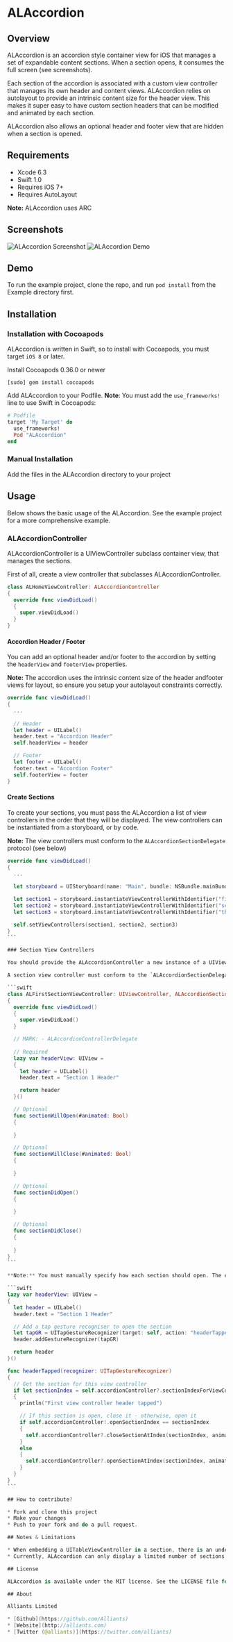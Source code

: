 # ALAccordion

## Overview

ALAccordion is an accordion style container view for iOS that manages a set of expandable content sections. When a section opens, it consumes the full screen (see screenshots).

Each section of the accordion is associated with a custom view controller that manages its own header and content views. ALAccordion relies on autolayout to provide an intrinsic content size for the header view. This makes it super easy to have custom section headers that can be modified and animated by each section.

ALAccordion also allows an optional header and footer view that are hidden when a section is opened. 

## Requirements

* Xcode 6.3
* Swift 1.0
* Requires iOS 7+
* Requires AutoLayout

**Note:** ALAccordion uses ARC

## Screenshots

![ALAccordion Screenshot](https://cloud.githubusercontent.com/assets/954694/7262923/4e266514-e875-11e4-8d0d-adf6f3bd1bfd.png)
![ALAccordion Demo](https://cloud.githubusercontent.com/assets/954694/7262937/50837c3e-e875-11e4-9433-cffe85cf9851.gif)


## Demo

To run the example project, clone the repo, and run `pod install` from the Example directory first.

## Installation

### Installation with Cocoapods

ALAccordion is written in Swift, so to install with Cocoapods, you must target `iOS 8` or later.

Install Cocoapods 0.36.0 or newer
```shell
[sudo] gem install cocoapods
```

Add ALAccordion to your Podfile. **Note**: You must add the `use_frameworks!` line to use Swift in Cocoapods:
```ruby
# Podfile
target 'My Target' do
  use_frameworks!
  Pod "ALAccordion"
end
```

### Manual Installation

Add the files in the ALAccordion directory to your project

## Usage

Below shows the basic usage of the ALAccordion. See the example project for a more comprehensive example.

### ALAccordionController

ALAccordionController is a UIViewController subclass container view, that manages the sections. 

First of all, create a view controller that subclasses ALAccordionController.

```swift
class ALHomeViewController: ALAccordionController
{
  override func viewDidLoad()
  {
    super.viewDidLoad()
  }
}
```

#### Accordion Header / Footer
You can add an optional header and/or footer to the accordion by setting the `headerView` and `footerView` properties.

**Note:** The accordion uses the intrinsic content size of the header andfooter views for layout, so ensure you setup your autolayout constraints correctly.

```swift
override func viewDidLoad()
{
  ...
    
  // Header
  let header = UILabel()
  header.text = "Accordion Header"
  self.headerView = header

  // Footer
  let footer = UILabel()
  footer.text = "Accordion Footer"
  self.footerView = footer
}
```

#### Create Sections

To create your sections, you must pass the ALAccordion a list of view controllers in the order that they will be displayed. The view controllers can be instantiated from a storyboard, or by code.

**Note:** The view controllers must conform to the `ALAccordionSectionDelegate` protocol (see below)

````swift
override func viewDidLoad()
{
  ...
    
  let storyboard = UIStoryboard(name: "Main", bundle: NSBundle.mainBundle())

  let section1 = storyboard.instantiateViewControllerWithIdentifier("firstVC") as! Section1ViewController
  let section2 = storyboard.instantiateViewControllerWithIdentifier("secondVC") as! Section2ViewController
  let section3 = storyboard.instantiateViewControllerWithIdentifier("thirdVC") as! Section3TableViewController

  self.setViewControllers(section1, section2, section3)
}
```

### Section View Controllers

You should provide the ALAccordionController a new instance of a UIViewController for each section in your accordion. 

A section view controller must conform to the `ALAccordionSectionDelegate` protocol. That is, it must provide a headerView. Again, like the ALAccordionController header and footer views, the headerView must use autolayout to provide an intrinsic content size. By changing the constraints on your header view, you can easily change the size of the header, eg when the section is opening, to show more detail.

```swift
class ALFirstSectionViewController: UIViewController, ALAccordionSectionDelegate
{
  override func viewDidLoad()
  {
    super.viewDidLoad()
  }

  // MARK: - ALAccordionControllerDelegate
  
  // Required
  lazy var headerView: UIView =
  {
    let header = UILabel()
    header.text = "Section 1 Header"

    return header
  }()

  // Optional
  func sectionWillOpen(#animated: Bool)
  {
      
  }

  // Optional
  func sectionWillClose(#animated: Bool)
  {
      
  }

  // Optional
  func sectionDidOpen()
  {
      
  }

  // Optional
  func sectionDidClose()
  {
      
  }
}
```

**Note:** You must manually specify how each section should open. The example below shows how to open the section with a tap gesture on the headerView.

```swift
lazy var headerView: UIView =
{
  let header = UILabel()
  header.text = "Section 1 Header"

  // Add a tap gesture recogniser to open the section
  let tapGR = UITapGestureRecognizer(target: self, action: "headerTapped:")
  header.addGestureRecognizer(tapGR)

  return header
}()

func headerTapped(recognizer: UITapGestureRecognizer)
{
  // Get the section for this view controller
  if let sectionIndex = self.accordionController?.sectionIndexForViewController(self)
  {
    println("First view controller header tapped")

    // If this section is open, close it - otherwise, open it
    if self.accordionController!.openSectionIndex == sectionIndex
    {
      self.accordionController?.closeSectionAtIndex(sectionIndex, animated: true)
    }
    else
    {
      self.accordionController?.openSectionAtIndex(sectionIndex, animated: true)
    }
  }
}
```

## How to contribute?

* Fork and clone this project
* Make your changes
* Push to your fork and do a pull request.

## Notes & Limitations

* When embedding a UITableViewController in a section, there is an undesired effect on the cells the first time the section opens. The avoid this, call `self.view.layoutIfNeeded()` in your `viewDidLoad` method for the section view controller.
* Currently, ALAccordion can only display a limited number of sections and in their closed state, must not exceed the height of the device. In the future, we plan to allow scrollable headers. Feel free to send a pull request!

## License

ALAccordion is available under the MIT license. See the LICENSE file for more info.

## About

Alliants Limited

* [Github](https://github.com/Alliants)
* [Website](http://alliants.com)
* [Twitter (@alliants)](https://twitter.com/alliants)
